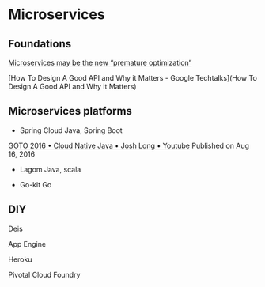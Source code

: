 # Microservices

## Foundations

[Microservices may be the new “premature optimization”](http://www.ptone.com/dablog/2015/07/microservices-may-be-the-new-premature-optimization/)

[How To Design A Good API and Why it Matters - Google Techtalks](How To Design A Good API and Why it Matters)


## Microservices platforms

* Spring Cloud
Java, Spring Boot

[GOTO 2016 • Cloud Native Java • Josh Long • Youtube](https://www.youtube.com/watch?v=sOP3x6ODQWQ)
Published on Aug 16, 2016

* Lagom
Java, scala

* Go-kit
Go

## DIY
Deis

App Engine

Heroku

Pivotal Cloud Foundry
